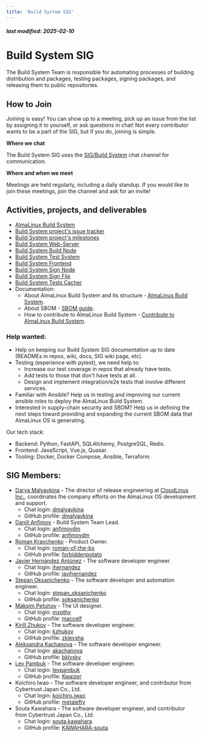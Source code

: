 ```yaml
---
title: 'Build System SIG'
---
```


##### last modified: 2025-02-10

# Build System SIG

The Build System Team is responsible for automating processes of building distribution and packages, testing packages, signing packages, and releasing them to public repositories.

## How to Join

Joining is easy! You can show up to a meeting, pick up an issue from the list by assigning it to yourself, or ask questions in chat! Not every contributor wants to be a part of the SIG, but if you do, joining is simple. 

**Where we chat**

The Build System SIG uses the [SIG/Build System](https://chat.almalinux.org/almalinux/channels/build-system) chat channel for communication.

**Where and when we meet**

Meetings are held regularly, including a daily standup. If you would like to join these meetings, join the channel and ask for an invite!

## Activities, projects, and deliverables

* [AlmaLinux Build System](https://build.almalinux.org/)
* [Build System project's issue tracker](https://github.com/AlmaLinux/build-system/issues)
* [Build System project's milestones](https://github.com/AlmaLinux/build-system/milestones)
* [Build System Web-Server](https://github.com/AlmaLinux/albs-web-server)
* [Build System Build Node](https://github.com/AlmaLinux/albs-node)
* [Build System Test System](https://github.com/AlmaLinux/alts)
* [Build System Frontend](https://github.com/AlmaLinux/albs-frontend)
* [Build System Sign Node](https://github.com/AlmaLinux/albs-sign-node)
* [Build System Sign File](https://github.com/AlmaLinux/albs-sign-file)
* [Build System Tests Cacher](https://github.com/AlmaLinux/alma-tests-cacher)
* Documentation:
  * About AlmaLinux Build System and its structure - [AlmaLinux Build System](/development/AlmaLinux-Build-System).
  * About SBOM - [SBOM guide](/documentation/sbom-guide).
  * How to contribute to AlmaLinux Build System - [Contribute to AlmaLinux Build System](/Contribute-to-AlmaLinux-Build-System).

### Help wanted:

* Help on keeping our Build System SIG documentation up to date (READMEs in repos, wiki, docs, SIG wiki page, etc).
* Testing (experience with pytest), we need help to:
  * Increase our test coverage in repos that already have tests.
  * Add tests to those that don't have tests at all.
  * Design and implement integration/e2e tests that involve different services.
* Familiar with Ansible? Help us in testing and improving our current ansible roles to deploy the AlmaLinux Build System.
* Interested in supply-chain security and SBOM? Help us in defining the next steps toward providing and expanding the current SBOM data that AlmaLinux OS is generating.

Our tech stack:
* Backend: Python, FastAPI, SQLAlchemy, PostgreSQL, Redis.
* Frontend: JavaScript, Vue.js, Quasar.
* Tooling: Docker, Docker Compose, Ansible, Terraform.

## SIG Members:

* [Darya Malyavkina](mailto:dmalyavkina@almalinux.org) - The director of release engineering at [CloudLinux Inc.](https://cloudlinux.com/), coordinates the company efforts on the AlmaLinux OS development and support.
  * Chat login: [dmalyavkina](https://chat.almalinux.org/almalinux/messages/@dmalyavkina)
  * GitHub profile: [dmalyavkina](https://github.com/dmalyavkina)
* [Daniil Anfimov](mailto:danfimov@cloudlinux.com) - Build System Team Lead.
  * Chat login: [anfimovdm](https://chat.almalinux.org/almalinux/messages/@anfimovdm)
  * GitHub profile: [anfimovdm](https://github.com/anfimovdm)
* [Roman Kravchenko](mailto:rkravchenko@cloudlinux.com) - Product Owner.
  * Chat login: [roman-of-the-bs](https://chat.almalinux.org/almalinux/messages/@roman-of-the-bs)
  * GitHub profile: [forbiddenpotato](https://github.com/forbiddenpotato)
* [Javier Hernández Antúnez](mailto:jhernandez@cloudlinux.com) - The software developer engineer.
  * Chat login: [jhernandez](https://chat.almalinux.org/almalinux/messages/@jhernandez)
  * GitHub profile: [javihernandez](https://github.com/javihernandez)
* [Stepan Oksanichenko](mailto:soksanichenko@cloudlinux.com) - The software developer and automation engineer.
  * Chat login: [stepan_oksanichenko](https://chat.almalinux.org/almalinux/messages/@stepan_oksanichenko)
  * GitHub profile: [soksanichenko](https://github.com/soksanichenko)
* [Maksim Petuhov](mailto:mpetuhov@cloudlinux.com) - The UI designer.
  * Chat login: [mxpthv](https://chat.almalinux.org/almalinux/messages/@mxpthv)
  * GitHub profile: [maccelf](https://github.com/maccelf)
* [Kirill Zhukov](mailto:kzhukov@cloudlinux.com) - The software developer engineer.
  * Chat login: [kzhukov](https://chat.almalinux.org/almalinux/messages/@kzhukov)
  * GitHub profile: [zklevsha](https://github.com/zklevsha)
* [Aleksandra Kachanova](mailto:akachanova@cloudlinux.com) - The software developer engineer.
  * Chat login: [akachanova](https://chat.almalinux.org/almalinux/messages/@akachanova)
  * GitHub profile: [bklvsky](https://github.com/bklvsky)
* [Lev Pambuk](mailto:lpambuk@cloudlinux.com) - The software developer engineer.
  * Chat login: [levpambuk](https://chat.almalinux.org/almalinux/messages/@levpambuk)
  * GitHub profile: [Kwaizer](https://github.com/Kwaizer)
* Koichiro Iwao - The software developer engineer, and contributor from Cybertrust Japan Co., Ltd.
  * Chat login: [koichiro.iwao](https://chat.almalinux.org/almalinux/messages/@koichiro.iwao)
  * GitHub profile: [metalefty](https://github.com/metalefty)
* Souta Kawahara - The software developer engineer, and contributor from Cybertrust Japan Co., Ltd.
  * Chat login: [souta.kawahara](https://chat.almalinux.org/almalinux/messages/@souta.kawahara)
  * GitHub profile: [KAWAHARA-souta](https://github.com/KAWAHARA-souta)


